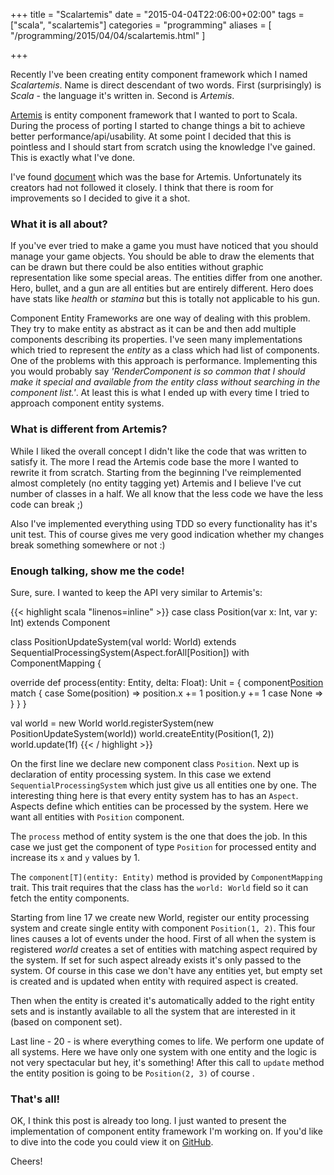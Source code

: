 +++
title = "Scalartemis"
date = "2015-04-04T22:06:00+02:00"
tags = ["scala", "scalartemis"]
categories = "programming"
aliases = [
  "/programming/2015/04/04/scalartemis.html"
]

+++

Recently I've been creating entity component framework which I named _Scalartemis_. Name is direct descendant of two words. First (surprisingly) is _Scala_ - the language it's written in. Second is _Artemis_.

[Artemis][artemis] is entity component framework that I wanted to port to Scala. During the process of porting I started to change things a bit to achieve better performance/api/usability. At some point I decided that this is pointless and I should start from scratch using the knowledge I've gained. This is exactly what I've done.

I've found [document][fast-entity-system] which was the base for Artemis. Unfortunately its creators had not followed it closely. I think that there is room for improvements so I decided to give it a shot.

### What it is all about?

If you've ever tried to make a game you must have noticed that you should manage your game objects. You should be able to draw the elements that can be drawn but there could be also entities without graphic representation like some special areas. The entities differ from one another. Hero, bullet, and a gun are all entities but are entirely different. Hero does have stats like _health_ or _stamina_ but this is totally not applicable to his gun.

Component Entity Frameworks are one way of dealing with this problem. They try to make entity as abstract as it can be and then add multiple components describing its properties. I've seen many implementations which tried to represent the _entity_ as a class which had list of components. One of the problems with this approach is performance. Implementing this you would probably say _'RenderComponent is so common that I should make it special and available from the entity class without searching in the component list.'_. At least this is what I ended up with every time I tried to approach component entity systems.

### What is different from Artemis?

While I liked the overall concept I didn't like the code that was written to satisfy it. The more I read the Artemis code base the more I wanted to rewrite it from scratch. Starting from the beginning I've reimplemented almost completely (no entity tagging yet) Artemis and I believe I've cut number of classes in a half. We all know that the less code we have the less code can break ;)

Also I've implemented everything using TDD so every functionality has it's unit test. This of course gives me very good indication whether my changes break something somewhere or not :)


### Enough talking, show me the code!

Sure, sure. I wanted to keep the API very similar to Artemis's:

{{< highlight scala "linenos=inline" >}}
case class Position(var x: Int, var y: Int) extends Component

class PositionUpdateSystem(val world: World)
      extends SequentialProcessingSystem(Aspect.forAll[Position])
      with ComponentMapping {

  override def process(entity: Entity, delta: Float): Unit = {
    component[Position](entity) match {
      case Some(position) =>
        position.x += 1
        position.y += 1
      case None =>
    }
  }
}

val world = new World
world.registerSystem(new PositionUpdateSystem(world))
world.createEntity(Position(1, 2))
world.update(1f)
{{< / highlight >}}

On the first line we declare new component class `Position`. Next up is declaration of entity processing system. In this case we extend `SequentialProcessingSystem` which just give us all entities one by one. The interesting thing here is that every entity system has to has an `Aspect`. Aspects define which entities can be processed by the system. Here we want all entities with `Position` component.

The `process` method of entity system is the one that does the job. In this case we just get the component of type `Position` for processed entity and increase its `x` and `y` values by 1.

The `component[T](entity: Entity)` method is provided by `ComponentMapping` trait. This trait requires that the class has the `world: World` field so it can fetch the entity components.

Starting from line 17 we create new World, register our entity processing system and create single entity with component `Position(1, 2)`. This four lines causes a lot of events under the hood. First of all when the system is registered _world_ creates a set of entities with matching aspect required by the system. If set for such aspect already exists it's only passed to the system. Of course in this case we don't have any entities yet, but empty set is created and is updated when entity with required aspect is created.

Then when the entity is created it's automatically added to the right entity sets and is instantly available to all the system that are interested in it (based on component set).

Last line - 20 - is where everything comes to life. We perform one update of all systems. Here we have only one system with one entity and the logic is not very spectacular but hey, it's something! After this call to `update` method the entity position is going to be `Position(2, 3)` of course .

### That's all!

OK, I think this post is already too long. I just wanted to present the implementation of component entity framework I'm working on. If you'd like to dive into the code you could view it on [GitHub][github].

Cheers!


[artemis]: http://gamadu.com/artemis/
[github]: https://github.com/marad/scalartemis
[fast-entity-system]: http://entity-systems.wikidot.com/fast-entity-component-system
